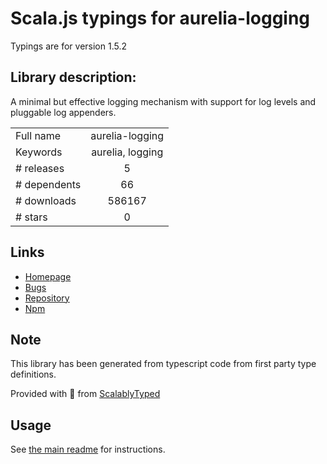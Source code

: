 
# Scala.js typings for aurelia-logging

Typings are for version 1.5.2

## Library description:
A minimal but effective logging mechanism with support for log levels and pluggable log appenders.

|                    |                 |
| ------------------ | :-------------: |
| Full name          | aurelia-logging |
| Keywords           | aurelia, logging |
| # releases         | 5 |
| # dependents       | 66 |
| # downloads        | 586167 |
| # stars            | 0 |

## Links
- [Homepage](http://aurelia.io)
- [Bugs](https://github.com/aurelia/logging/issues)
- [Repository](https://github.com/aurelia/logging)
- [Npm](https://www.npmjs.com/package/aurelia-logging)
    


## Note
This library has been generated from typescript code from first party type definitions.

Provided with :purple_heart: from [ScalablyTyped](https://github.com/oyvindberg/ScalablyTyped)

## Usage
See [the main readme](../../readme.md) for instructions.


